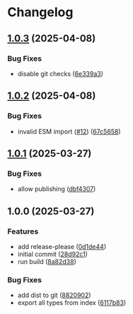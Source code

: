 # Changelog

## [1.0.3](https://github.com/unraid/shared-callbacks/compare/v1.0.2...v1.0.3) (2025-04-08)


### Bug Fixes

* disable git checks ([6e339a3](https://github.com/unraid/shared-callbacks/commit/6e339a3643f6e8141ba82049823cf046f1ed720a))

## [1.0.2](https://github.com/unraid/shared-callbacks/compare/v1.0.1...v1.0.2) (2025-04-08)


### Bug Fixes

* invalid ESM import ([#12](https://github.com/unraid/shared-callbacks/issues/12)) ([67c5658](https://github.com/unraid/shared-callbacks/commit/67c56580b4ba1e8951d4a3d00dbff8dd90e6f88a))

## [1.0.1](https://github.com/unraid/shared-callbacks/compare/v1.0.0...v1.0.1) (2025-03-27)


### Bug Fixes

* allow publishing ([dbf4307](https://github.com/unraid/shared-callbacks/commit/dbf4307e34977dbf88a2417ad837cc3090f5b66b))

## 1.0.0 (2025-03-27)


### Features

* add release-please ([0d1de44](https://github.com/unraid/shared-callbacks/commit/0d1de44f38eee7591bec23616530ecccb81d4d47))
* initial commit ([28d92c1](https://github.com/unraid/shared-callbacks/commit/28d92c11558e3c1c1f8d1ee28ac47fb03026f718))
* run build ([8a82d38](https://github.com/unraid/shared-callbacks/commit/8a82d380b8a070e6b46a4fb7e519d73dc627595f))


### Bug Fixes

* add dist to git ([8820902](https://github.com/unraid/shared-callbacks/commit/882090224f2c7642d62ef3c4dd7f0f14d0abd1c3))
* export all types from index ([6117b83](https://github.com/unraid/shared-callbacks/commit/6117b839518386d0307ac12fd4007ddfc43d6e64))
